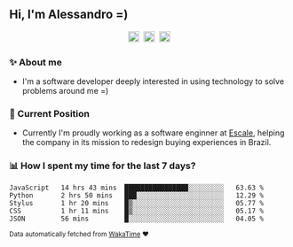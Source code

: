 ## Hi, I'm Alessandro =)

<p align="center">
  <a href="https://www.linkedin.com/in/alessandro-costa-dev/"><img src="https://img.shields.io/badge/-alessandro--costa--dev-%233f7ec6?style=flat-square&logo=Linkedin&logoColor=white" height="20"/></a>&nbsp;&nbsp;<a href="https://medium.com/@alessandro_costa"><img src="https://img.shields.io/badge/-%40alessandro__costa-%20black?style=flat-square&logo=Medium" height="20"/></a>&nbsp;&nbsp;<a href="mailto:alessandro96fc@gmail.com"><img src="https://img.shields.io/badge/-alessandro96fc%40gmail.com-%23c14438?style=flat-square&logo=Gmail&logoColor=white" height="20"/></a>
</p>

### :sparkles: About me

- I'm a software developer deeply interested in using technology to solve problems around me =)

### :office: Current Position 

-  Currently I'm proudly working as a software enginner at [Escale](https://github.com/escaletech), helping the company in its mission to redesign buying experiences in Brazil.

### :bar_chart: How I spent my time for the last 7 days?

<!--START_SECTION:waka-->
```text
JavaScript   14 hrs 43 mins  ████████████████░░░░░░░░░   63.63 % 
Python       2 hrs 50 mins   ███░░░░░░░░░░░░░░░░░░░░░░   12.29 % 
Stylus       1 hr 20 mins    █▒░░░░░░░░░░░░░░░░░░░░░░░   05.77 % 
CSS          1 hr 11 mins    █▒░░░░░░░░░░░░░░░░░░░░░░░   05.17 % 
JSON         56 mins         █░░░░░░░░░░░░░░░░░░░░░░░░   04.05 % 
```
<!--END_SECTION:waka-->

<sub>Data automatically fetched from [WakaTime](https://wakatime.com/) :heart:</sub>
